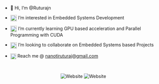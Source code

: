 - 👋 Hi, I’m @Ruturajn

- <img height=20 width=20 src="https://user-images.githubusercontent.com/56625259/161729509-cbccca3e-7faa-41d0-afb6-2c48044d76ff.png" align="center"> I’m interested in Embedded Systems Development

- <img height=20 width=20 src="https://user-images.githubusercontent.com/56625259/161730392-3b4ebfab-c5ee-4af4-80b0-d770885892ba.png" align="center"> I’m currently learning GPU based acceleration and Parallel Programming with CUDA

- <img height=20 width=20 src="https://user-images.githubusercontent.com/56625259/161731901-760b6cb2-8c2d-470c-87a9-a83fb3d87de8.png" align="center"> I’m looking to collaborate on Embedded Systems based Projects

- <img height=18 width=18 src="https://user-images.githubusercontent.com/56625259/161728880-bf9e37e3-579e-4bed-ae88-6f856bab820a.svg" align="center"> Reach me @ nanotiruturaj@gmail.com

<br />

<div align="center">

![Website](https://img.shields.io/website?color=%232962FF&label=Blog&logo=Hashnode&up_message=https%3A%2F%2Fruturajn.hashnode.dev%2F&url=https%3A%2F%2Fruturajn.hashnode.dev%2F)
![Website](https://img.shields.io/website?color=%23C4D600&down_color=blue&down_message=ruturaj-nanoti&label=LinkedIn&logo=LinkedIn&up_color=blue&url=https%3A%2F%2Fwww.linkedin.com%2Fin%2Fruturaj-nanoti)

<!---
Ruturajn/Ruturajn is a ✨ special ✨ repository because its `README.md` (this file) appears on your GitHub profile.
You can click the Preview link to take a look at your changes.
--->
